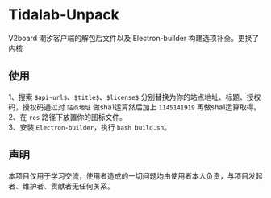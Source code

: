 # Tidalab-Unpack
V2board 潮汐客户端的解包后文件以及 Electron-builder 构建选项补全。更换了内核

## 使用
1、搜索 `$api-url$`、`$title$`、`$license$` 分别替换为你的站点地址、标题、授权码，授权码通过对 `站点地址` 做sha1运算然后加上 `1145141919` 再做sha1运算取得。  
2、在 `res` 路径下放置你的图标文件。  
3、安装 `Electron-builder`，执行 `bash build.sh`。

## 声明
本项目仅用于学习交流，使用者造成的一切问题均由使用者本人负责，与项目发起者、维护者、贡献者无任何关系。
